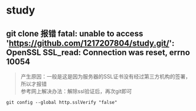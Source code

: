 # study


## git clone 报错  fatal: unable to access 'https://github.com/1217207804/study.git/': OpenSSL SSL_read: Connection was reset, errno 10054

>产生原因：一般是这是因为服务器的SSL证书没有经过第三方机构的签署，所以才报错  
参考网上解决办法：解除ssl验证后，再次git即可
```
git config --global http.sslVerify "false"
```

